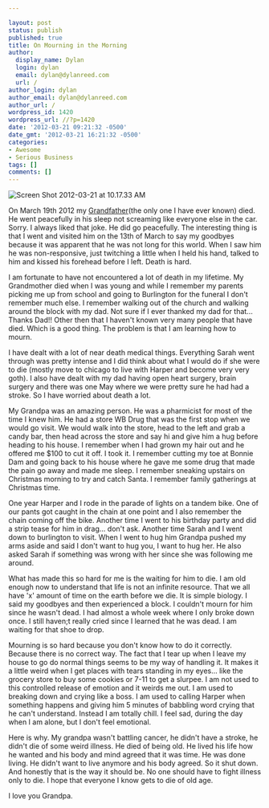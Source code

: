 ```yaml
---

layout: post
status: publish
published: true
title: On Mourning in the Morning
author:
  display_name: Dylan
  login: dylan
  email: dylan@dylanreed.com
  url: /
author_login: dylan
author_email: dylan@dylanreed.com
author_url: /
wordpress_id: 1420
wordpress_url: //?p=1420
date: '2012-03-21 09:21:32 -0500'
date_gmt: '2012-03-21 16:21:32 -0500'
categories:
- Awesome
- Serious Business
tags: []
comments: []
---
```


![][1]

   [1]: /media/2012/03/Screen-Shot-2012-03-21-at-10.17.33-AM.png (Screen Shot 2012-03-21 at 10.17.33 AM)

On March 19th 2012 my [Grandfather][2](the only one I have ever known) died. He went peacefully in his sleep not screaming like everyone else in the car. Sorry. I always liked that joke.  He did go peacefully. The interesting thing is that I went and visited him on the 13th of March to say my goodbyes because it was apparent that he was not long for this world. When I saw him he was non-responsive, just twitching a little when I held his hand, talked to him and kissed his forehead before I left. Death is hard.

   [2]: http://www.jimknox.org/

I am fortunate to have not encountered a lot of death in my lifetime. My Grandmother died when I was young and while I remember my parents picking me up from school and going to Burlington for the funeral I don't remember much else. I remember walking out of the church and walking around the block with my dad. Not sure if I ever thanked my dad for that... Thanks Dad!! Other then that I haven't known very many people that have died. Which is a good thing. The problem is that I am learning how to mourn.

I have dealt with a lot of near death medical things. Everything Sarah went through was pretty intense and I did think about what I would do if she were to die (mostly move to chicago to live with Harper and become very very goth). I also have dealt with my dad having open heart surgery, brain surgery and there was one May where we were pretty sure he had had a stroke. So I have worried about death a lot.

My Grandpa was an amazing person. He was a pharmicist for most of the time I knew him. He had a store WB Drug that was the first stop when we would go visit. We would walk into the store, head to the left and grab a candy bar, then head across the store and say hi and give him a hug before heading to his house. I remember when I had grown my hair out and he offered me $100 to cut it off. I took it. I remember cutting my toe at Bonnie Dam and going back to his house where he gave me some drug that made the pain go away and made me sleep. I remember sneaking upstairs on Christmas morning to try and catch Santa. I remember family gatherings at Christmas time.

One year Harper and I rode in the parade of lights on a tandem bike. One of our pants got caught in the chain at one point and I also remember the chain coming off the bike. Another time I went to his birthday party and did a strip tease for him in drag... don't ask. Another time Sarah and I went down to burlington to visit. When I went to hug him Grandpa pushed my arms aside and said I don't want to hug you, I want to hug her. He also asked Sarah if something was wrong with her since she was following me around.

What has made this so hard for me is the waiting for him to die. I am old enough now to understand that life is not an infinite resource. That we all have 'x' amount of time on the earth before we die. It is simple biology. I said my goodbyes and then experienced a block. I couldn't mourn for him since he wasn't dead. I had almost a whole week where I only broke down once. I still haven;t really cried since I learned that he was dead. I am waiting for that shoe to drop.

Mourning is so hard because you don't know how to do it correctly. Because there is no correct way. The fact that I tear up when I leave my house to go do normal things seems to be my way of handling it. It makes it a little weird when I get places with tears standing in my eyes... like the grocery store to buy some cookies or 7-11 to get a slurpee. I am not used to this controlled release of emotion and it weirds me out. I am used to breaking down and crying like a boss. I am used to calling Harper when something happens and giving him 5 minutes of babbling word crying that he can't understand. Instead I am totally chill. I feel sad, during the day when I am alone, but I don't feel emotional.

Here is why. My grandpa wasn't battling cancer, he didn't have a stroke, he didn't die of some weird illness. He died of being old. He lived his life how he wanted and his body and mind agreed that it was time. He was done living. He didn't want to live anymore and his body agreed. So it shut down. And honestly that is the way it should be. No one should have to fight illness only to die. I hope that everyone I know gets to die of old age.

I love you Grandpa.

 
